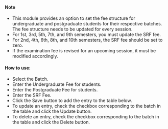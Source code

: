 #### Note
* This module provides an option to set the fee structure for undergraduate and postgraduate students for their respective batches. The fee structure needs to be updated for every session.
* For 1st, 3rd, 5th, 7th, and 9th semesters, you must update the SRF fee.
* For 2nd, 4th, 6th, 8th, and 10th semesters, the SRF fee should be set to zero.
* If the examination fee is revised for an upcoming session, it must be modified accordingly.
#### How to use:
* Select the Batch.
* Enter the Undergraduate Fee for students.
* Enter the Postgraduate Fee for students.
* Enter the SRF Fee.
* Click the Save button to add the entry to the table below.
* To update an entry, check the checkbox corresponding to the batch in the table and click the Update button.
* To delete an entry, check the checkbox corresponding to the batch in the table and click the Delete button.